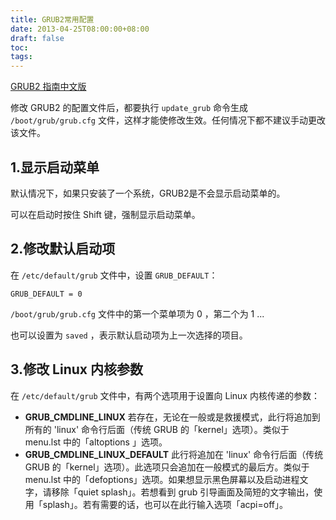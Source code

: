 ```yaml
---
title: GRUB2常用配置
date: 2013-04-25T08:00:00+08:00
draft: false
toc:
tags:
---
```



[GRUB2 指南中文版](http://www.eit.name/blog/read.php?442)

修改 GRUB2 的配置文件后，都要执行 `update_grub` 命令生成 `/boot/grub/grub.cfg` 文件，这样才能使修改生效。任何情况下都不建议手动更改该文件。

## 1.显示启动菜单

默认情况下，如果只安装了一个系统，GRUB2是不会显示启动菜单的。

可以在启动时按住 Shift 键，强制显示启动菜单。

## 2.修改默认启动项

在 `/etc/default/grub` 文件中，设置 `GRUB_DEFAULT`：

	GRUB_DEFAULT = 0

`/boot/grub/grub.cfg` 文件中的第一个菜单项为 0 ，第二个为 1 ... 

也可以设置为 `saved` ，表示默认启动项为上一次选择的项目。

## 3.修改 Linux 内核参数

在 `/etc/default/grub` 文件中，有两个选项用于设置向 Linux 内核传递的参数：

* **GRUB\_CMDLINE\_LINUX**  若存在，无论在一般或是救援模式，此行将追加到所有的 'linux'  命令行后面（传统 GRUB  的「kernel」选项）。类似于 menu.lst 中的「altoptions 」选项。  
* **GRUB\_CMDLINE\_LINUX\_DEFAULT**   此行将追加在 'linux'  命令行后面（传统 GRUB  的「kernel」选项）。此选项只会追加在一般模式的最后方。类似于 menu.lst 中的「defoptions」选项。如果想显示黑色屏幕以及启动进程文字，请移除「quiet splash」。若想看到 grub 引导画面及简短的文字输出，使用「splash」。若有需要的话，也可以在此行输入选项「acpi=off」。
